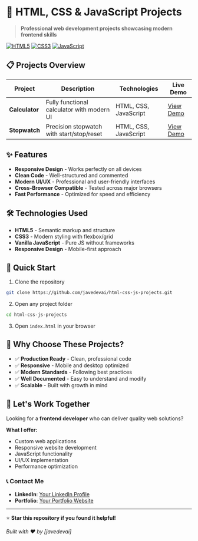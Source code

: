 # 🚀 HTML, CSS & JavaScript Projects

> **Professional web development projects showcasing modern frontend skills**

[![HTML5](https://img.shields.io/badge/HTML5-E34F26?style=flat&logo=html5&logoColor=white)](https://developer.mozilla.org/en-US/docs/Web/HTML)
[![CSS3](https://img.shields.io/badge/CSS3-1572B6?style=flat&logo=css3&logoColor=white)](https://developer.mozilla.org/en-US/docs/Web/CSS)
[![JavaScript](https://img.shields.io/badge/JavaScript-F7DF1E?style=flat&logo=javascript&logoColor=black)](https://developer.mozilla.org/en-US/docs/Web/JavaScript)

## 📋 Projects Overview

| Project        | Description                                | Technologies          | Live Demo                                                                              |
| -------------- | ------------------------------------------ | --------------------- | -------------------------------------------------------------------------------------- |
| **Calculator** | Fully functional calculator with modern UI | HTML, CSS, JavaScript | [View Demo](https://javedevai.github.io/html-css-js-projects/calculator/index.html)    |
| **Stopwatch**  | Precision stopwatch with start/stop/reset  | HTML, CSS, JavaScript | [View Demo](https://javedevai.github.io/html-css-js-projects/stopwatch/stopwatch.html) |

## ✨ Features

- **Responsive Design** - Works perfectly on all devices
- **Clean Code** - Well-structured and commented
- **Modern UI/UX** - Professional and user-friendly interfaces
- **Cross-Browser Compatible** - Tested across major browsers
- **Fast Performance** - Optimized for speed and efficiency

## 🛠️ Technologies Used

- **HTML5** - Semantic markup and structure
- **CSS3** - Modern styling with flexbox/grid
- **Vanilla JavaScript** - Pure JS without frameworks
- **Responsive Design** - Mobile-first approach

## 🚀 Quick Start

1. Clone the repository

```bash
git clone https://github.com/javedevai/html-css-js-projects.git
```

2. Open any project folder

```bash
cd html-css-js-projects
```

3. Open `index.html` in your browser

## 💼 Why Choose These Projects?

- ✅ **Production Ready** - Clean, professional code
- ✅ **Responsive** - Mobile and desktop optimized
- ✅ **Modern Standards** - Following best practices
- ✅ **Well Documented** - Easy to understand and modify
- ✅ **Scalable** - Built with growth in mind

## 🤝 Let's Work Together

Looking for a **frontend developer** who can deliver quality web solutions?

**What I offer:**

- Custom web applications
- Responsive website development
- JavaScript functionality
- UI/UX implementation
- Performance optimization

### 📞 Contact Me

- **LinkedIn**: [Your LinkedIn Profile](https://linkedin.com/in/javedevai)
- **Portfolio**: [Your Portfolio Website](https://javedevai.netlify.app/)

---

⭐ **Star this repository if you found it helpful!**

_Built with ❤️ by [javedevai]_
